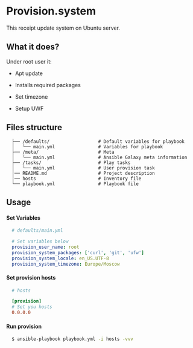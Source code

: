 # Provision.system

This receipt update system on Ubuntu server.

## What it does?

 Under root user it:

 * Apt update

 * Installs required packages

 * Set timezone

 * Setup UWF

## Files structure

```
  ├── /defaults/                  # Default variables for playbook
  │   └── main.yml                # Variables for playbook
  ├── /meta/                      # Meta
  │   └── main.yml                # Ansible Galaxy meta information
  ├── /tasks/                     # Play tasks
  │   └── main.yml                # User provision task
  │── README.md                   # Project description
  │── hosts                       # Inventory file
  └── playbook.yml                # Playbook file
```

## Usage

#### Set Variables

```yaml
  # defaults/main.yml

  # Set variables below
  provision_user_name: root
  provision_system_packages: ['curl', 'git', 'ufw']
  provision_system_locale: en_US.UTF-8
  provision_system_timezone: Europe/Moscow
```

#### Set provision hosts

```ini
  # hosts

  [provision]
  # Set you hosts
  0.0.0.0
```

#### Run provision

```bash
  $ ansible-playbook playbook.yml -i hosts -vvv
```
